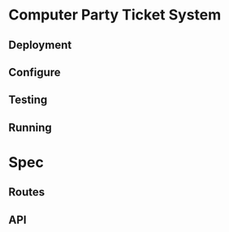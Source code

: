 # Computer Party Ticket System

## Deployment

## Configure

## Testing

## Running

# Spec

## Routes

## API
